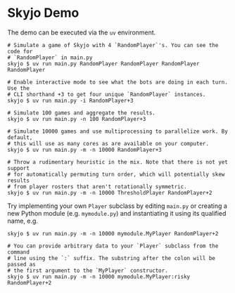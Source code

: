 # Skyjo Demo

The demo can be executed via the `uv` environment.

```shell
# Simulate a game of Skyjo with 4 `RandomPlayer`'s. You can see the code for
# `RandomPlayer` in main.py
skyjo $ uv run main.py RandomPlayer RandomPlayer RandomPlayer RandomPlayer

# Enable interactive mode to see what the bots are doing in each turn. Use the
# CLI shorthand +3 to get four unique `RandomPlayer` instances.
skyjo $ uv run main.py -i RandomPlayer+3

# Simulate 100 games and aggregate the results.
skyjo $ uv run main.py -n 100 RandomPlayer+3

# Simulate 10000 games and use multiprocessing to parallelize work. By default,
# this will use as many cores as are available on your computer.
skyjo $ uv run main.py -m -n 10000 RandomPlayer+3

# Throw a rudimentary heuristic in the mix. Note that there is not yet support
# for automatically permuting turn order, which will potentially skew results
# from player rosters that aren't rotationally symmetric.
skyjo $ uv run main.py -m -n 10000 ThresholdPlayer RandomPlayer+2
```

Try implementing your own `Player` subclass by editing `main.py` or creating a
new Python module (e.g. `mymodule.py`) and instantiating it using its qualified
name, e.g.

```shell
skyjo $ uv run main.py -m -n 10000 mymodule.MyPlayer RandomPlayer+2

# You can provide arbitrary data to your `Player` subclass from the command
# line using the `:` suffix. The substring after the colon will be passed as
# the first argument to the `MyPlayer` constructor.
skyjo $ uv run main.py -m -n 10000 mymodule.MyPlayer:risky RandomPlayer+2
```
